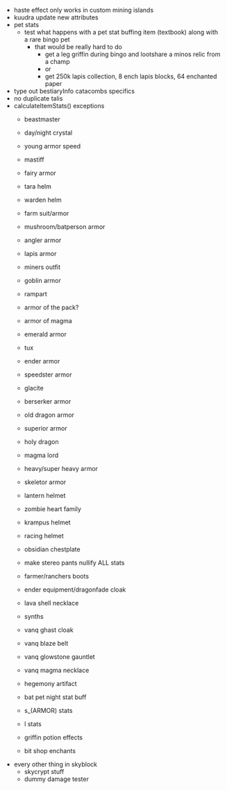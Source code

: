 - haste effect only works in custom mining islands
- kuudra update new attributes
- pet stats
    - test what happens with a pet stat buffing item (textbook) along with a rare bingo pet
        - that would be really hard to do
            - get a leg griffin during bingo and lootshare a minos relic from a champ
            - or
            - get 250k lapis collection, 8 ench lapis blocks, 64 enchanted paper
- type out bestiaryInfo catacombs specifics
- no duplicate talis
- calculateItemStats() exceptions
    - beastmaster
    - day/night crystal

    - young armor speed
    - mastiff
    - fairy armor
    - tara helm
    - warden helm
    - farm suit/armor
    - mushroom/batperson armor
    - angler armor
    - lapis armor
    - miners outfit
    - goblin armor
    - rampart
    - armor of the pack?
    - armor of magma
    - emerald armor
    - tux
    - ender armor
    - speedster armor
    - glacite
    - berserker armor
    - old dragon armor
    - superior armor
    - holy dragon
    - magma lord
    - heavy/super heavy armor
    - skeletor armor
    - lantern helmet
    - zombie heart family
    - krampus helmet
    - racing helmet
    - obsidian chestplate
    - make stereo pants nullify ALL stats
    - farmer/ranchers boots

    - ender equipment/dragonfade cloak
    - lava shell necklace
    - synths
    - vanq ghast cloak
    - vanq blaze belt
    - vanq glowstone gauntlet
    - vanq magma necklace
    - hegemony artifact

    - bat pet night stat buff
    - s_(ARMOR) stats
    - l stats
    - griffin potion effects
    - bit shop enchants
- every other thing in skyblock
    - skycrypt stuff
    - dummy damage tester